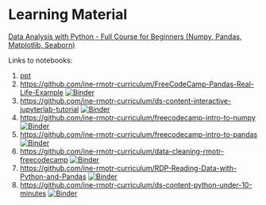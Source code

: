 # Learning Material

[Data Analysis with Python - Full Course for Beginners (Numpy, Pandas, Matplotlib, Seaborn)](https://m.youtube.com/watch?v=r-uOLxNrNk8)

Links to notebooks:
1. [ppt](https://docs.google.com/presentation/d/1fDpjlyMiOMJyuc7_jMekcYLPP2XlSl1eWw9F7yE7byk/edit?usp=sharing)
2. https://github.com/ine-rmotr-curriculum/FreeCodeCamp-Pandas-Real-Life-Example   [![Binder](https://mybinder.org/badge_logo.svg)](https://mybinder.org/v2/gh/ine-rmotr-curriculum/FreeCodeCamp-Pandas-Real-Life-Example/HEAD)
3. https://github.com/ine-rmotr-curriculum/ds-content-interactive-jupyterlab-tutorial   [![Binder](https://mybinder.org/badge_logo.svg)](https://mybinder.org/v2/gh/ine-rmotr-curriculum/ds-content-interactive-jupyterlab-tutorial/HEAD)
4. https://github.com/ine-rmotr-curriculum/freecodecamp-intro-to-numpy   [![Binder](https://mybinder.org/badge_logo.svg)](https://mybinder.org/v2/gh/ine-rmotr-curriculum/freecodecamp-intro-to-numpy/HEAD)
5. https://github.com/ine-rmotr-curriculum/freecodecamp-intro-to-pandas   [![Binder](https://mybinder.org/badge_logo.svg)](https://mybinder.org/v2/gh/ine-rmotr-curriculum/freecodecamp-intro-to-pandas/HEAD)
6. https://github.com/ine-rmotr-curriculum/data-cleaning-rmotr-freecodecamp   [![Binder](https://mybinder.org/badge_logo.svg)](https://mybinder.org/v2/gh/ine-rmotr-curriculum/data-cleaning-rmotr-freecodecamp/HEAD)
7. https://github.com/ine-rmotr-curriculum/RDP-Reading-Data-with-Python-and-Pandas   [![Binder](https://mybinder.org/badge_logo.svg)](https://mybinder.org/v2/gh/ine-rmotr-curriculum/RDP-Reading-Data-with-Python-and-Pandas/HEAD)
8. https://github.com/ine-rmotr-curriculum/ds-content-python-under-10-minutes   [![Binder](https://mybinder.org/badge_logo.svg)](https://mybinder.org/v2/gh/ine-rmotr-curriculum/ds-content-python-under-10-minutes/HEAD)

<!--
   [![Binder](https://mybinder.org/badge_logo.svg)](https://mybinder.org/v2/gh/user/repo/HEAD)
--> 

